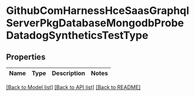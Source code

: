# GithubComHarnessHceSaasGraphqlServerPkgDatabaseMongodbProbeDatadogSyntheticsTestType

## Properties
Name | Type | Description | Notes
------------ | ------------- | ------------- | -------------

[[Back to Model list]](../README.md#documentation-for-models) [[Back to API list]](../README.md#documentation-for-api-endpoints) [[Back to README]](../README.md)

